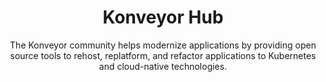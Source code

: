 ---
title: "Konveyor Hub"
type: "components"
header_image: /images/konveyor-ui-dashboard.png
subtitle: > 
    The Konveyor community helps modernize applications by providing open
    source tools to rehost, replatform, and refactor applications to
    Kubernetes and cloud-native technologies.
features:
- src: /images/konveyor-ui-dashboard.png
  title: Photo Specifications
  description: > 
    Learn how organizations plan to approach application modernization and migration—and what they consider success to look like. In all, 1,000 responses were gathered with half coming from the US and the balance split evenly between the United Kingdom (UK) and English-speaking Asia-Pacific (APAC).
- src: /images/konveyor-ui-dashboard.png
  title: Instruction Guide
  description: > 
    Learn how organizations plan to approach application modernization and migration—and what they consider success to look like. In all, 1,000 responses were gathered with half coming from the US and the balance split evenly between the United Kingdom (UK) and English-speaking Asia-Pacific (APAC).
- src: /images/konveyor-ui-dashboard.png
  title: Document Checklist
  description: > 
    Learn how organizations plan to approach application modernization and migration—and what they consider success to look like. In all, 1,000 responses were gathered with half coming from the US and the balance split evenly between the United Kingdom (UK) and English-speaking Asia-Pacific (APAC).
cta_primary: 
  title: Get Started
  url: /docs
cta_secondary: 
  title: Give us feedback
  url: https://github.com/konveyor
---